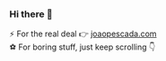 ### Hi there 👋

⚡️ For the real deal 👉 [joaopescada.com](https://joaopescada.com)  
⚽️ For boring stuff, just keep scrolling 👇

<!--
**jpescada/jpescada** is a ✨ _special_ ✨ repository because its `README.md` (this file) appears on your GitHub profile.

Here are some ideas to get you started:

- 🔭 I’m currently working on ...
- 🌱 I’m currently learning ...
- 👯 I’m looking to collaborate on ...
- 🤔 I’m looking for help with ...
- 💬 Ask me about ...
- 📫 How to reach me: ...
- 😄 Pronouns: ...
- ⚡ Fun fact: ...
-->
